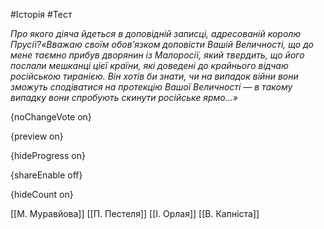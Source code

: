 #Історія #Тест

*Про якого діяча йдеться в доповідній записці, адресованій королю Прусії?«Вважаю  своїм обов’язком доповісти Вашій Величності, що до мене таємно прибув  дворянин із Малоросії, який твердить, що його послали мешканці цієї  країни, які доведені до крайнього відчаю російською тиранією. Він хотів  би знати, чи на випадок війни вони зможуть сподіватися на протекцію  Вашої Величності — в такому випадку вони спробують скинути російське  ярмо…»*

{noChangeVote on}

{preview on}

{hideProgress on}

{shareEnable off}

{hideCount on}

[[М. Муравйова]]
[[П. Пестеля]]
[[І. Орлая]]
[[В. Капніста]]
